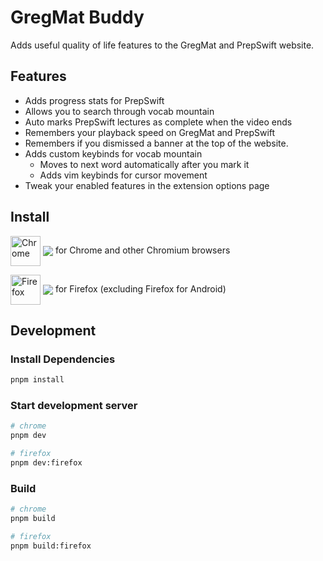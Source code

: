 # GregMat Buddy

Adds useful quality of life features to the GregMat and PrepSwift website.

## Features

- Adds progress stats for PrepSwift
- Allows you to search through vocab mountain
- Auto marks PrepSwift lectures as complete when the video ends
- Remembers your playback speed on GregMat and PrepSwift
- Remembers if you dismissed a banner at the top of the website.
- Adds custom keybinds for vocab mountain
  - Moves to next word automatically after you mark it
  - Adds vim keybinds for cursor movement
- Tweak your enabled features in the extension options page

## Install

[link-chrome]: https://chromewebstore.google.com/detail/gregmat-buddy/oldbbeonbpmmjfhddalkjfmfmindmjnd "Version published on Chrome Web Store"
[link-firefox]: https://addons.mozilla.org/en-US/firefox/addon/gregmat-buddy/ "Version published on Mozilla Add-ons"

[<img src="https://raw.githubusercontent.com/alrra/browser-logos/90fdf03c/src/chrome/chrome.svg" width="48" alt="Chrome" valign="middle">][link-chrome] [<img src="https://img.shields.io/chrome-web-store/v/oldbbeonbpmmjfhddalkjfmfmindmjnd.svg?label=%20" valign="middle">][link-chrome] for Chrome and other Chromium browsers

[<img src="https://raw.githubusercontent.com/alrra/browser-logos/90fdf03c/src/firefox/firefox.svg" width="48" alt="Firefox" valign="middle">][link-firefox] [<img src="https://img.shields.io/amo/v/gregmat-buddy.svg?label=%20" valign="middle">][link-firefox] for Firefox (excluding Firefox for Android)

## Development

### Install Dependencies

```bash
pnpm install
```

### Start development server

```bash
# chrome
pnpm dev

# firefox
pnpm dev:firefox
```

### Build

```bash
# chrome
pnpm build

# firefox
pnpm build:firefox
```
